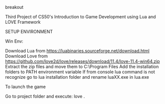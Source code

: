 breakout

Third Project of CS50's Introduction to Game Development using Lua and LOVE Framework

SETUP ENVIRONMENT

Win Env:

Download Lua from https://luabinaries.sourceforge.net/download.html
Download Love from https://github.com/love2d/love/releases/download/11.4/love-11.4-win64.zip
Extract the zip files and move them to C:\Program Files Add the installation folders to PATH environment variable
If from console lua command is not recognize go to lua installation folder and rename luaXX.exe in lua.exe

To launch the game

Go to project folder and execute: love .
